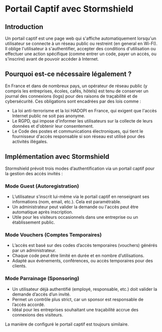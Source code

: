 # Portail Captif avec Stormshield

## Introduction

Un portail captif est une page web qui s'affiche automatiquement lorsqu'un utilisateur se connecte à un réseau public ou restreint (en general en Wi-FI). Il oblige l'utilisateur à s'authentifier, accepter des conditions d'utilisation ou effectuer une action spécifique (comme entrer un code, payer un accès, ou s'inscrire) avant de pouvoir accéder à Internet.

## Pourquoi est-ce nécessaire légalement ?

En France et dans de nombreux pays, un opérateur de réseau public (y compris les entreprises, écoles, cafés, hôtels) est tenu de conserver un journal des connexions (logs) pour des raisons de traçabilité et de cybersécurité. Ces obligations sont encadrées par des lois comme :

- La loi anti-terrorisme et la loi HADOPI en France, qui exigent que l'accès Internet public ne soit pas anonyme.
- Le RGPD, qui impose d'informer les utilisateurs sur la collecte de leurs données et d'obtenir leur consentement.
- Le Code des postes et communications électroniques, qui tient le fournisseur d'accès responsable si son réseau est utilisé pour des activités illégales.

## Implémentation avec Stormshield

Stormshield prévoit trois modes d’authentification via un portail captif pour la gestion des accès invités :

### Mode Guest (Autoregistration)

- L’utilisateur s’inscrit lui-même via le portail captif en renseignant ses informations (nom, email, etc.). Cela est paramétrable.
- Un administrateur peut valider la demande ou l'accès peut être automatique après inscription.
- Utile pour les visiteurs occasionnels dans une entreprise ou un établissement public.

### Mode Vouchers (Comptes Temporaires)

- L’accès est basé sur des codes d’accès temporaires (vouchers) générés par un administrateur.
- Chaque code peut être limité en durée et en nombre d’utilisations.
- Adapté aux événements, conférences, ou accès temporaires pour des clients.

### Mode Parrainage (Sponsoring)

- Un utilisateur déjà authentifié (employé, responsable, etc.) doit valider la demande d’accès d’un invité.
- Permet un contrôle plus strict, car un sponsor est responsable de l’accès accordé.
- Idéal pour les entreprises souhaitant une traçabilité accrue des connexions des visiteurs.

La manière de configuré le portail captif est toujours similaire.


